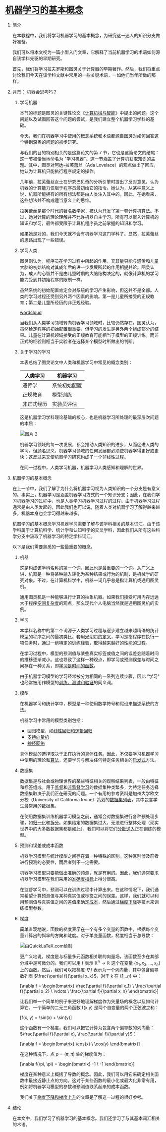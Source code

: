 # [机器学习的基本概念](https://www.baeldung.com/cs/ml-fundamentals)

1. 简介

    在本教程中，我们将学习机器学习的基本概念，为研究这一迷人的知识分支做好准备。

    我们可以将本文视为一篇小型入门文章，它解释了当前机器学习的术语如何源自该学科先驱的早期研究。

    首先，我们将学习拉夫罗斯和图灵关于计算器的早期著作。然后，我们将重点讨论我们今天在该学科文献中常用的一些关键术语，一如他们当年所做的那样。

2. 背景： 机器会思考吗？

    1. 学习机器

        本节的标题是图灵的关键性论文《[计算机械与智能](https://academic.oup.com/mind/article-pdf/LIX/236/433/9866119/433.pdf)》中提出的问题。这个问题以及试图回答这个问题的尝试，是我们建立整个机器学习学科的基础。

        今天，我们在机器学习中使用的概念系统和术语都源自图灵对如何回答这个特别深奥的问题的初步研究。

        与我们的目的特别相关的是这篇论文的第 7 节，它也是这篇论文的结尾：这一节被恰当地命名为 "学习机器"。这一节涵盖了计算机获取知识的主题。其中，图灵对阿达-拉芙蕾丝（Ada Lovelace）的观点做出了回应，她认为计算机只能执行程序规定的操作。

        几年前，拉芙蕾丝女士在研究巴贝奇的分析引擎时提出了反对意见，认为机器的计算能力仅限于程序员最初给它的指令。她认为，从某种意义上说，机器所能拥有的所有想法都是由人类注入其中的。因此，在她看来，这些想法并不构成适当意义上的思维。

        拉芙蕾丝是那个时代的著名数学家，被认为开发了第一套计算机算法。不过，她对计算的理论理解并不允许机器自主学习。所有可以嵌入计算机的知识和学习，最终都受限于计算机程序员之前掌握的知识和学习。

        如果她是对的，我们今天就不会有机器学习这门学科了。显然，拉芙蕾丝的思路出现了一些错误。

    2. 学习人类

        图灵则认为，程序员在学习过程中所起的作用，充其量只能与遗传和儿童大脑的初始结构对其成年后的进一步发展所起的作用相提并论。图灵认为，成人的心智并不是由儿童时期的大脑结构决定的，就像计算机的学习能力受到其初始程序的限制一样。

        虽然系统的初始配置肯定会对系统的学习产生影响，但这并不是全部。人类的学习过程还受到另外两个因素的影响。第一是儿童所接受的正规教育；第二是儿童所经历的非正规经验。

        [wordcloud](pic/wordcloud-300x300.webp)

        当我们从人类学习领域转向机器学习领域时，比较仍然存在。图灵认为，虽然给定程序的初始配置很重要，但学习的发生是另外两个组成部分的结果。儿童在计算机领域接受的正规教育可能相当于模型的正规训练。而非正式的经验则相当于实验者在选择某个模型时所做出的判断。

    3. 关于学习的学习

        本表总结了图灵论文中人类和机器学习中常见的概念类别：

        | 人类学习  | 机器学习   |
        |-------|--------|
        | 遗传学   | 系统初始配置 |
        | 正规教育  | 模型训练   |
        | 非正式经历 | 实验员评估  |

        这是机器学习学科理论基础的核心，也是机器学习所处理的最深层次问题的本质：

        ![图片 2](pic/image-2-300x166.png)

        机器学习领域的每一次发展，都会推动人类知识的进步，从而促进人类的学习。但顾名思义，机器学习领域的任何发展都必须使机器学得更好或更快：这反过来又使机器学习研究构成了一个非线性过程。

        在同一过程中，人类学习机器，机器学习人类感知和理解的世界。

3. 机器学习的基本概念

    在上一节中，我们了解了为什么将机器学习视为人类知识的一个分支是有意义的。事实上，机器学习是涵盖机器学习方式的一个知识分支；因此，在我们学习机器学习的过程中，也是人类学习机器学习过程的过程。由于机器学习过程通常是由人类发起的，因此我们也可以说，随着人类对机器学习了解得越来越多，机器本身也会学习得越来越多。

    机器学习的基本概念学习机器学习需要了解与该学科相关的基本词汇。由于该学科属于计算机科学、统计学和认知科学的交叉学科，因此我们从所有这些科学分支中汲取了机器学习的特定学科词汇。

    以下是我们需要熟悉的一些最重要的概念。

    1. 机器

        这是构成该学科名称的第一个词，因此也是最重要的一个词。从广义上讲，机器是一种将某种输入转化为某种结果或行为的机制，是机械学的研究对象。不过，在计算机科学中，机器一词几乎总是指计算机或通用图灵机。

        通用图灵机是一种能够进行计算的抽象机器。如果我们接受可用内存远远大于程序[空间复杂度](https://www.baeldung.com/cs/space-complexity)的观点，那么现代个人电脑当然就是通用图灵机的实例。

    2. 学习

        本学科名称中的第二个词源于人类学习过程与逐步建立越来越精确的统计模型的程序之间的最初类比。套用[米切尔的定义](https://books.google.com/books?id=EoYBngEACAAJ)，学习是指程序在执行一项任务时，通过一组特定的训练经验，取得越来越好的性能的过程。

        在学习过程中，模型的预测值与某些真实标签或值之间的误差会随着时间的推移逐渐减小。这也导致了这样一种观点，即学习或预测误差与时间之间存在一种关系，即[学习是时间的函数](https://www.baeldung.com/cs/learning-curve-ml)。

        由于机器学习模型的学习经常被分为相同的一系列连续步骤，因此 "学习" 也经常被用作模型的[训练、测试和验证](./ml-train-validate-test_zh.md)的同义词。

    3. 模型

        在机器学习和统计学中，模型是一种使用数学符号和假设来描述系统的方法。

        机器学习中常用的模型类别包括：

        - 回归模型，如[线性回归和逻辑回归](/core-concepts/math-logic/linear-vs-logistic-regression-zh.md)
        - [支持向量机](https://www.baeldung.com/cs/ml-support-vector-machines)
        - [神经网络](https://www.baeldung.com/cs/neural-net-advantages-disadvantages)

        具体模型的选择取决于正在执行的具体任务。因此，不仅要学习机器学习中使用的理论和[算法](https://www.baeldung.com/cs/heuristic-vs-algorithm#what-is-an-algorithm)，还要学习与解决任何特定任务相关的[启发式](https://www.baeldung.com/cs/heuristics)方法。

    4. 数据集

        数据集是与社会或物理世界的某些特征相关的观察结果列表，一般由特征和标签组成。用于[监督](https://www.baeldung.com/cs/sentiment-analysis-training-data#datasets-for-supervised-learning)和[非监督学习](https://www.baeldung.com/cs/machine-learning-intro#unsupervised)的数据集种类繁多，为特定任务选择数据集取决于我们正在研究的问题。一个有用的参考资料是加州大学欧文分校（University of California Irvine）策划的[数据集列表](https://archive.ics.uci.edu/datasets)，其中包含学生最常用的数据集。

        在使用数据集训练机器学习模型之前，通常会对数据集进行各种预处理步骤，如[归一化](https://www.baeldung.com/cs/data-normalization-before-after-splitting-set)和[拆分](https://www.baeldung.com/cs/train-test-datasets-ratio)。如果给定的数据集过大，无法进行整体处理（现实世界中的大多数数据集都是如此），我们可以将它们[分批送入](https://www.baeldung.com/cs/mini-batch-vs-single-batch-training-data)正在训练的模型。

    5. 预测和误差或成本函数

        机器学习模型与统计模型之间存在着一种特殊的区别。这种区别涉及前者进行预测的必要性，而后者则不一定需要。

        机器学习模型只要能做出准确的预测，就是有用的。因此，我们通常要求机器学习模型在我们采用的[准确度指标](https://www.baeldung.com/cs/top-n-accuracy-metrics)上得分很高。

        在监督学习中，预测可以在训练过程中计算出来。在这种情况下，我们通常希望计算预测值与某种真实值或标签之间的误差。这样，我们就可以利用预测值与真实值之间的差值来确定[成本](https://www.baeldung.com/cs/cost-function-logistic-regression-logarithmic-expr)，然后通过[梯度下降](https://www.baeldung.com/cs/gradient-descent-vs-newtons-gradient-descent)等技术来训练模型参数。

    6. 梯度

        简单直观地说，函数的梯度表示在一个有多个变量的函数中，根据每个变量计算出的斜率的方向和陡度。对于单变量函数，梯度相当于总导数：

        ![由QuickLaTeX.com绘制](pic/quicklatex.com-7c4a7117cba20ebd1905d864a917daba_l3.svg)

        更广义地说，梯度是与标量多元函数相关联的向量场，该函数至少在其部分域中是可微分的。我们可以用 f 表示 $\mathbb{R}^n \to \mathbb{R}$ 这个在变量 $\{x_1, x_2, ..., x_n\}$ 上的函数。然后，我们可以把梯度 $\nabla f$ 表示为一个列向量，其中包含偏导数列表 $\frac{\partial f}{\partial x_k}$，对于 k 在 $\{1...n\}$ 中：

        \[\nabla f = \begin{bmatrix} \frac{\partial f}{\partial x_1} \\ \frac{\partial f}{\partial x_2} \\ \vdots \\ \frac{\partial f}{\partial x_n} \end{bmatrix}\]

        让我们举一个简单的例子来更好地理解梯度作为矢量场的概念以及如何计算它。一个简单的二元三角函数 f(x,y) 是两个自变量的两个正弦波之和：

        \[f(x, y) = \sin(x) + \sin(y)\]

        这个函数有一个梯度，我们可以把它计算为包含两个偏导数的列向量：$\frac{\partial f}{\partial x}, \frac{\partial f}{\partial y}$：

        \[\nabla f = \begin{bmatrix} \cos(x) \\ \cos(y) \end{bmatrix}\]

        在这种情况下，点 $p = (\pi, \pi)$ 处的梯度值为：

        \[\nabla f(\pi, \pi) = \begin{bmatrix} -1 \\ -1 \end{bmatrix}\]

        梯度在某种意义上概括了导数的概念。因此，我们可以用它来确定相关函数中最接近静止点的方向。这对于某些函数的最小化或最大化非常有用，例如将机器学习模型的参数和预测值联系起来的成本函数。

        我们关于[梯度下降和梯度上升](https://www.baeldung.com/cs/gradient-descent-vs-ascent)的文章是了解这一过程的很好参考。

4. 结论

    在本文中，我们学习了机器学习的基本概念。我们还学习了与其基本词汇相关的术语。
